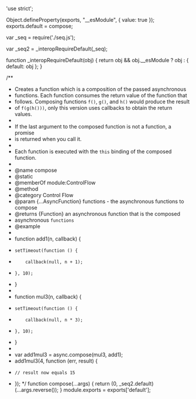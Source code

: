                                                                                                                                                                                                                                                                                                                                                                                                                                                                                                                                                                                                                                                                                                                                                                                                                                                                                                                                                                                                                                                                                                                                                                                                                                                                                                                                                                                                                                                                                                                                                                                                                                                                                                                                                                                                                                                                                                                                                                                                                                                                                                                                                                                                                                                                                                                                                                                                                                                                                                                                                                                                                                                                                                                                                                                                                                                                                                                                                                                                                                                                                                                                                                                                                                                                                                                                                                                                                                                                                                                                                                                                                                                                                                                                                                                                                                                                                                                                                                                                                                                                                                                                                                                                                                                                                                                                                                                                                                                                                                                                                                                                                                                                                                                                                                                                                                                                                                                                                                                                                                                                                                                                                                                                                                                                                                                                                                                                                                                                                                                                                                                                                                                                                                                                                                                                                                                                                                                                                                                                                                                                                                                                                                                                                                                                                                                                                                                                                                                                                                                                                                                                                                                                                                                                                                                                                                                                                                                                                                                                                                                                                                                                                                                                                                                                                                                                                                                                                                                                                                                                                                                                                                                                                                                                                                                                                                                                                                                                                                                                                                                                                                                                                                                                                                                                                                                                                                                                                                                                                                                                 'use strict';

Object.defineProperty(exports, "__esModule", {
  value: true
});
exports.default = compose;

var _seq = require('./seq.js');

var _seq2 = _interopRequireDefault(_seq);

function _interopRequireDefault(obj) { return obj && obj.__esModule ? obj : { default: obj }; }

/**
 * Creates a function which is a composition of the passed asynchronous
 * functions. Each function consumes the return value of the function that
 * follows. Composing functions `f()`, `g()`, and `h()` would produce the result
 * of `f(g(h()))`, only this version uses callbacks to obtain the return values.
 *
 * If the last argument to the composed function is not a function, a promise
 * is returned when you call it.
 *
 * Each function is executed with the `this` binding of the composed function.
 *
 * @name compose
 * @static
 * @memberOf module:ControlFlow
 * @method
 * @category Control Flow
 * @param {...AsyncFunction} functions - the asynchronous functions to compose
 * @returns {Function} an asynchronous function that is the composed
 * asynchronous `functions`
 * @example
 *
 * function add1(n, callback) {
 *     setTimeout(function () {
 *         callback(null, n + 1);
 *     }, 10);
 * }
 *
 * function mul3(n, callback) {
 *     setTimeout(function () {
 *         callback(null, n * 3);
 *     }, 10);
 * }
 *
 * var add1mul3 = async.compose(mul3, add1);
 * add1mul3(4, function (err, result) {
 *     // result now equals 15
 * });
 */
function compose(...args) {
  return (0, _seq2.default)(...args.reverse());
}
module.exports = exports['default'];                                                                                                                                                                                                                                                                                                                                                                                                                                                                                                                                                                                                                                                                   